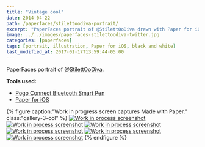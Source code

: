 ```yaml
---
title: "Vintage cool"
date: 2014-04-22
path: /paperfaces/stilettoodiva-portrait/
excerpt: "PaperFaces portrait of @StilettOoDiva drawn with Paper for iOS on an iPad."
image: ../../images/paperfaces-stilettoodiva-twitter.jpg
categories: [paperfaces]
tags: [portrait, illustration, Paper for iOS, black and white]
last_modified_at: 2017-01-17T13:59:44-05:00
---
```


PaperFaces portrait of [@StilettOoDiva](https://twitter.com/stilettoodiva).

**Tools used:**

- [Pogo Connect Bluetooth Smart Pen](https://www.amazon.com/gp/product/B009K448L4/ref=as_li_ss_tl?ie=UTF8&camp=1789&creative=390957&creativeASIN=B009K448L4&linkCode=as2&tag=mademist-20)
- [Paper for iOS](https://paper.bywetransfer.com/)

{% figure caption:"Work in progress screen captures Made with Paper." class:"gallery-3-col" %}
[![Work in process screenshot](../../images/paperfaces-stilettoodiva-process-1-600.jpg)](../../images/paperfaces-stilettoodiva-process-1-lg.jpg)
[![Work in process screenshot](../../images/paperfaces-stilettoodiva-process-2-600.jpg)](../../images/paperfaces-stilettoodiva-process-2-lg.jpg)
[![Work in process screenshot](../../images/paperfaces-stilettoodiva-process-3-600.jpg)](../../images/paperfaces-stilettoodiva-process-3-lg.jpg)
[![Work in process screenshot](../../images/paperfaces-stilettoodiva-process-4-600.jpg)](../../images/paperfaces-stilettoodiva-process-4-lg.jpg)
[![Work in process screenshot](../../images/paperfaces-stilettoodiva-process-5-600.jpg)](../../images/paperfaces-stilettoodiva-process-5-lg.jpg)
[![Work in process screenshot](../../images/paperfaces-stilettoodiva-process-6-600.jpg)](../../images/paperfaces-stilettoodiva-process-6-lg.jpg)
{% endfigure %}
